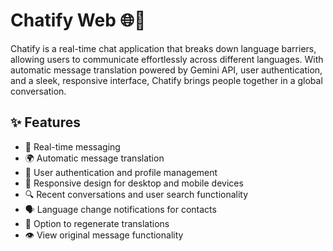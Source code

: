 # Chatify Web 🌐💬

Chatify is a real-time chat application that breaks down language barriers, allowing users to communicate effortlessly across different languages. With automatic message translation powered by Gemini API, user authentication, and a sleek, responsive interface, Chatify brings people together in a global conversation.

## ✨ Features

- 🚀 Real-time messaging
- 🌍 Automatic message translation
- 🔐 User authentication and profile management
- 📱 Responsive design for desktop and mobile devices
- 🔍 Recent conversations and user search functionality
- 🗣️ Language change notifications for contacts
- 🔄 Option to regenerate translations
- 👁️ View original message functionality